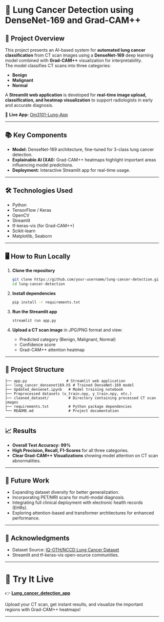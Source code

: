 # 🔬 Lung Cancer Detection using DenseNet-169 and Grad-CAM++

## 📄 Project Overview
This project presents an AI-based system for **automated lung cancer classification** from CT scan images using a **DenseNet-169** deep learning model combined with **Grad-CAM++** visualization for interpretability.  
The model classifies CT scans into three categories:
- **Benign**
- **Malignant**
- **Normal**

A **Streamlit web application** is developed for **real-time image upload, classification, and heatmap visualization** to support radiologists in early and accurate diagnosis.

🚀 **Live App:** [Om3101-Lung-App](https://a-lung-detection-09.streamlit.app/)

---

## 📚 Key Components
- **Model:** DenseNet-169 architecture, fine-tuned for 3-class lung cancer detection.
- **Explainable AI (XAI):** Grad-CAM++ heatmaps highlight important areas influencing model predictions.
- **Deployment:** Interactive Streamlit app for real-time usage.

---

## 🛠️ Technologies Used
- Python
- TensorFlow / Keras
- OpenCV
- Streamlit
- tf-keras-vis (for Grad-CAM++)
- Scikit-learn
- Matplotlib, Seaborn

---

## 🖥️ How to Run Locally

1. **Clone the repository**
   ```bash
   git clone https://github.com/your-username/lung-cancer-detection.git
   cd lung-cancer-detection
   ```

2. **Install dependencies**
   ```bash
   pip install -r requirements.txt
   ```

3. **Run the Streamlit app**
   ```bash
   streamlit run app.py
   ```

4. **Upload a CT scan image** in JPG/PNG format and view:
   - Predicted category (Benign, Malignant, Normal)
   - Confidence score
   - Grad-CAM++ attention heatmap

---

## 📂 Project Structure
```
├── app.py                  # Streamlit web application
├── lung_cancer_densenet169.h5 # Trained DenseNet-169 model
├── Updated_densenet.ipynb   # Model training notebook
├── Preprocessed datasets (x_train.npy, y_train.npy, etc.)
├── cleaned_dataset/         # Directory containing processed CT scan images
├── requirements.txt         # Python package dependencies
└── README.md                # Project documentation
```

---

## 📈 Results
- **Overall Test Accuracy:** **99%**
- **High Precision, Recall, F1-Scores** for all three categories.
- **Clear Grad-CAM++ Visualizations** showing model attention on CT scan abnormalities.

---

## 🔮 Future Work
- Expanding dataset diversity for better generalization.
- Incorporating PET/MRI scans for multi-modal diagnosis.
- Integrating full clinical deployment with electronic health records (EHRs).
- Exploring attention-based and transformer architectures for enhanced performance.

---

## 🙏 Acknowledgments
- Dataset Source: [IQ-OTH/NCCD Lung Cancer Dataset](https://www.kaggle.com/datasets/adityamahimkar/iqothnccd-lung-cancer-dataset)
- Streamlit and tf-keras-vis open-source communities.

---

# 🎯 Try It Live
👉 [**Lung_cancer_detection_app**](https://a-lung-detection-09.streamlit.app/)  

Upload your CT scan, get instant results, and visualize the important regions with Grad-CAM++ heatmaps!

---
